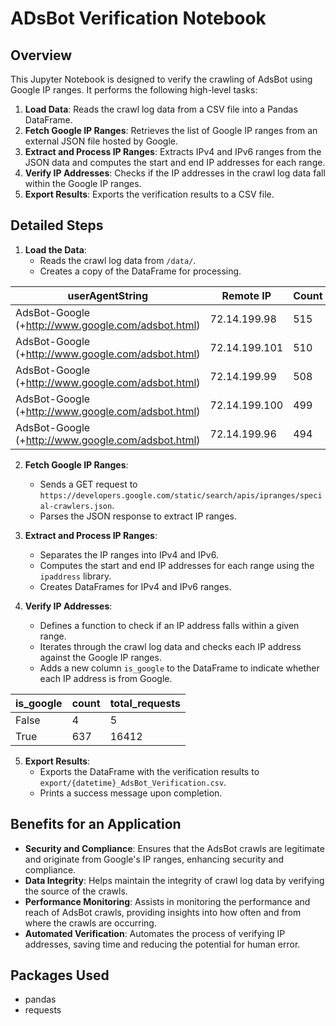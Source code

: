 # ADsBot Verification Notebook

## Overview

This Jupyter Notebook is designed to verify the crawling of AdsBot using Google IP ranges. It performs the following high-level tasks:

1. **Load Data**: Reads the crawl log data from a CSV file into a Pandas DataFrame.
2. **Fetch Google IP Ranges**: Retrieves the list of Google IP ranges from an external JSON file hosted by Google.
3. **Extract and Process IP Ranges**: Extracts IPv4 and IPv6 ranges from the JSON data and computes the start and end IP addresses for each range.
4. **Verify IP Addresses**: Checks if the IP addresses in the crawl log data fall within the Google IP ranges.
5. **Export Results**: Exports the verification results to a CSV file.



## Detailed Steps

1. **Load the Data**:
   - Reads the crawl log data from `/data/`.
   - Creates a copy of the DataFrame for processing.
   
| userAgentString                                    | Remote IP      | Count |
|----------------------------------------------------|----------------|-------|
| AdsBot-Google (+http://www.google.com/adsbot.html) | 72.14.199.98   | 515   |
| AdsBot-Google (+http://www.google.com/adsbot.html) | 72.14.199.101  | 510   |
| AdsBot-Google (+http://www.google.com/adsbot.html) | 72.14.199.99   | 508   |
| AdsBot-Google (+http://www.google.com/adsbot.html) | 72.14.199.100  | 499   |
| AdsBot-Google (+http://www.google.com/adsbot.html) | 72.14.199.96   | 494   |

2. **Fetch Google IP Ranges**:
   - Sends a GET request to `https://developers.google.com/static/search/apis/ipranges/special-crawlers.json`.
   - Parses the JSON response to extract IP ranges.

3. **Extract and Process IP Ranges**:
   - Separates the IP ranges into IPv4 and IPv6.
   - Computes the start and end IP addresses for each range using the `ipaddress` library.
   - Creates DataFrames for IPv4 and IPv6 ranges.

4. **Verify IP Addresses**:
   - Defines a function to check if an IP address falls within a given range.
   - Iterates through the crawl log data and checks each IP address against the Google IP ranges.
   - Adds a new column `is_google` to the DataFrame to indicate whether each IP address is from Google.

| is_google | count | total_requests |
|-----------|-------|----------------|
| False     | 4     | 5              |
| True      | 637   | 16412          |

5. **Export Results**:
   - Exports the DataFrame with the verification results to `export/{datetime}_AdsBot_Verification.csv`.
   - Prints a success message upon completion.

## Benefits for an Application

- **Security and Compliance**: Ensures that the AdsBot crawls are legitimate and originate from Google's IP ranges, enhancing security and compliance.
- **Data Integrity**: Helps maintain the integrity of crawl log data by verifying the source of the crawls.
- **Performance Monitoring**: Assists in monitoring the performance and reach of AdsBot crawls, providing insights into how often and from where the crawls are occurring.
- **Automated Verification**: Automates the process of verifying IP addresses, saving time and reducing the potential for human error.

## Packages Used
- pandas
- requests